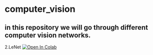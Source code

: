 # computer_vision

in this repository we will go through different computer vision networks.   
---

2.LeNet  [![Open In Colab](https://colab.research.google.com/assets/colab-badge.svg)](https://colab.research.google.com/github/caffeine-coder1/computer_vision/blob/main/LeNet_pyTorch.ipynb)

